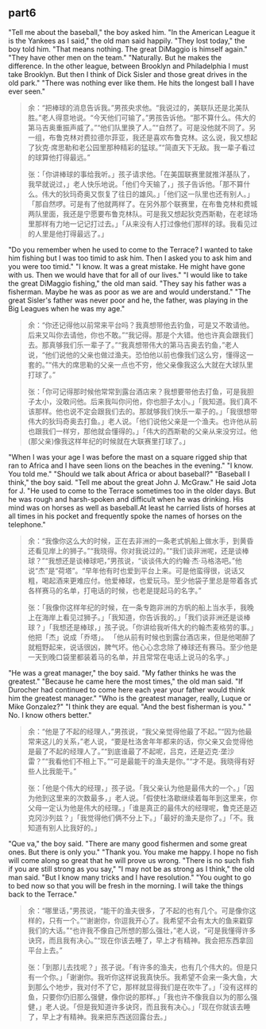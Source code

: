 ## part6

"Tell me about the baseball," the boy asked him. "In the American League it is the Yankees as I said," the old man said happily. "They lost today," the boy told him. "That means nothing. The great DiMaggio is himself again." "They have other men on the team." "Naturally. But he makes the difference. In the other league, between Brooklyn and Philadelphia I must take Brooklyn. But then I think of Dick Sisler and those great drives in the old park." "There was nothing ever like them. He hits the longest ball I have ever seen."
> 余：“把棒球的消息告诉我。”男孩央求他。“我说过的，美联队还是北美队胜。”老人得意地说。“今天他们可输了。”男孩告诉他。“那不算什么。伟大的第马吉奥重振声威了。”“他们队里换了人。”“自然了。可是没他就不同了。另一组，布鲁克林对费拉德尔菲亚，我还是喜欢布鲁克林。这么说，我又想起了狄克·席思勒和老公园里那种精彩的猛球。”“简直天下无敌。我一辈子看过的球算他打得最远。”
> 
> 张：「你讲棒球的事给我听。」孩子请求他。「在美国联赛里就推洋基队了，我早就说过，」老人快乐地说。「他们今天输了，」孩子告诉他。「那不算什么。伟大的狄玛奇奥又恢复了往日的雄风。」「他们这一队里也还有别人。」「那自然啰。可是有了他就两样了。在另外那个联赛里，在布鲁克林和费城两队里面，我还是宁愿要布鲁克林队。可是我又想起狄克西斯勒，在老球场里那样有力地一记记打过去。」「从来没有人打过像他们那样的球。我看见过的人里是他打得最远了。」

"Do you remember when he used to come to the Terrace? I wanted to take him fishing but I was too timid to ask him. Then I asked you to ask him and you were too timid." "I know. It was a great mistake. He might have gone with us. Then we would have that for all of our lives." "I would like to take the great DiMaggio fishing," the old man said. "They say his father was a fisherman. Maybe he was as poor as we are and would understand." "The great Sisler's father was never poor and he, the father, was playing in the Big Leagues when he was my age."
> 余：“你还记得他以前常来平台吗？我真想带他去钓鱼，可是又不敢请他。后来又叫你去请他，你也不敢。”“我记得。那是个大错。他也许真会跟我们去。那真够我们乐一辈子了。”“我真想带伟大的第马吉奥去钓鱼，”老人说，“他们说他的父亲也做过渔夫。恐怕他以前也像我们这么穷，懂得这一套的。”“伟大的席思勒的父亲一点也不穷，他父亲像我这么大就在大球队里打球了。”
> 
> 张：「你可记得那时候他常常到露台酒店来？我想要带他去打鱼，可是我胆子太小，没敢问他。后来我叫你问他，你也胆子太小。」「我知道。我们真不该那样。他也说不定会跟我们去的。那就够我们快乐一辈子的。」「我很想带伟大的狄玛奇奥去打鱼。」老人说。「他们说他父亲是一个渔夫。也许他从前也跟我们一样穷，那他就会懂得的。」「伟大的西斯勒的父亲从来没穷过。他(那父亲)像我这样年纪的时候就在大联赛里打球了。」

"When I was your age I was before the mast on a square rigged ship that ran to Africa and I have seen lions on the beaches in the evening." "I know. You told me." "Should we talk about Africa or about baseball?" "Baseball I think," the boy said. "Tell me about the great John J. McGraw." He said Jota for J. "He used to come to the Terrace sometimes too in the older days. But he was rough and harsh-spoken and difficult when he was drinking. His mind was on horses as well as baseball.At least he carried lists of horses at all times in his pocket and frequently spoke the names of horses on the telephone." 
> 余：“我像你这么大的时候，正在去非洲的一条老式帆船上做水手，到黄昏还看见岸上的狮子。”“我晓得。你对我说过的。”“我们谈非洲呢，还是谈棒球？”“我想还是谈棒球吧，”男孩说，“谈谈伟大的约翰·杰·马格洛吧。”他说“杰”是“荷塔”。“早年他有时也爱到平台上来。可是他蛮得很，说话又粗，喝起酒来更难应付。他爱棒球，也爱玩马。至少他袋子里总是带着各式各样赛马的名单，打电话的时候，也老是提起马的名字。”
> 
> 张：「我像你这样年纪的时候，在一条专跑非洲的方帆的船上当水手，我晚上在海岸上看见过狮子。」「我知道，你告诉我的。」「我们谈非洲还是谈棒球？」「我想还是棒球，」孩子说。「你讲给我听伟大的约翰杰麦格劳的事。」他把「杰」说成「乔塔」。
「他从前有时候也到露台酒店来，但是他喝醉了就粗野起来，说话很凶，脾气坏。他心心念念除了棒球还有赛马。至少他是一天到晚口袋里都装着马的名单，并且常常在电话上说马的名字。」

"He was a great manager," the boy said. "My father thinks he was the greatest." "Because he came here the most times," the old man said. "If Durocher had continued to come here each year your father would think him the greatest manager." "Who is the greatest manager, really, Luque or Mike Gonzalez?" "I think they are equal. "And the best fisherman is you." " No. I know others better."
> 余：“他是了不起的经理人，”男孩说，“我父亲觉得他最了不起。”“因为他最常来这儿的关系，”老人说，“要是杜洛舍年年都来的话，你父亲又会觉得他是最了不起的经理人了。”“到底谁最了不起呢，吕克，还是迈克·垄沙雷？”“我看他们不相上下。”“可是最能干的渔夫是你。”“才不是。我晓得有好些人比我能干。”
> 
> 张：「他是个伟大的经理，」孩子说。「我父亲认为他是最伟大的一个。」「因为他到这里来的次数最多，」老人说。「假使杜洛歇继续着每年到这里来，你父母一定认为他是伟大的经理。」「谁是真正的最伟大的经理呢，鲁克还是迈克冈沙列兹？」「我觉得他们俩不分上下。」「最好的渔夫是你了。」「不。我知道有别人比我好的。」

"Que va," the boy said. "There are many good fishermen and some great ones. But there is only you." "Thank you. You make me happy. I hope no fish will come along so great that he will prove us wrong. "There is no such fish if you are still strong as you say," "I may not be as strong as I think," the old man said. "But I know many tricks and I have resolution." "You ought to go to bed now so that you will be fresh in the morning. I will take the things back to the Terrace."
> 余：“哪里话，”男孩说，“能干的渔夫很多，了不起的也有几个。可是像你这样的，只有一个。”“谢谢你，你逗我开心了。我希望不会有太大的鱼来戳穿我们的大话。”“也许我不像自己所想的那么强壮，”老人说，“可是我懂得许多诀窍，而且我有决心。”“现在你该去睡了，早上才有精神。我会把东西拿回平台上去。”
> 
> 张：「到那儿去找呢？」孩子说。「有许多的渔夫，也有几个伟大的。但是只有一个你。」「谢谢你。我听你这样说我真快乐。我希望不会来一条大鱼，大到那么个地步，我对付不了它，那样就显得我们是在吹牛了。」「没有这样的鱼，只要你仍旧那么强健，像你说的那样。」「我也许不像我自以为的那么强健，」老人说。「但是我知道许多诀窍，而且我有决心。」「现在你就该去睡了，早上才有精神。我来把东西送回露台去。」